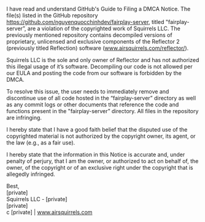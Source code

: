 I have read and understand GitHub's Guide to Filing a DMCA Notice. The file(s) listed in the GitHub repository https://github.com/nguyenquocchinhdev/fairplay-server, titled "fairplay-server”, are a violation of the copyrighted work of Squirrels LLC. The previously mentioned repository contains decompiled versions of proprietary, unlicensed and exclusive components of the Reflector 2 (previously titled Reflection) software (www.airsquirrels.com/reflector/).  

Squirrels LLC is the sole and only owner of Reflector and has not authorized this illegal usage of it’s software. Decompiling our code is not allowed per our EULA and posting the code from our software is forbidden by the DMCA.  

To resolve this issue, the user needs to immediately remove and discontinue use of all code hosted in the “fairplay-server” directory as well as any commit logs or other documents that reference the code and functions present in the "fairplay-server” directory. All files in the repository are infringing.  

I hereby state that I have a good faith belief that the disputed use of the copyrighted material is not authorized by the copyright owner, its agent, or the law (e.g., as a fair use).  

I hereby state that the information in this Notice is accurate and, under penalty of perjury, that I am the owner, or authorized to act on behalf of, the owner, of the copyright or of an exclusive right under the copyright that is allegedly infringed.  

Best,  
[private]  
Squirrels LLC - [private]  
[private]  
c [private] | www.airsquirrels.com   
